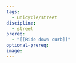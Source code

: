 ```yaml
---
tags:
  - unicycle/street
discipline:
  - street
prereq:
  - "[[Ride down curb]]"
optional-prereq: 
image:
---
```

